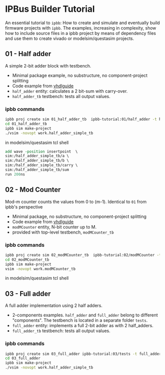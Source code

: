 # IPBus Builder Tutorial

An essential tutorial to `ipbb`: How to create and simulate and eventually build firmware projects with `ipbb`. The examples, increasing in complexity, show how to include source files in a ipbb project by means of dependency files and use them to create vivado or modelsim/questasim projects.

## 01 - Half adder
A simple 2-bit adder block with testbench.
- Minimal package example, no substructure, no component-project splitting
- Code example from [vhdlguide](vhdlguide-half-adder)
- `half_adder` entity: calculates a 2 bit-sum with carry-over.
- `half_adder_tb` testbench: tests all output values.

### ipbb commands
```sh
ipbb proj create sim 01_half_adder_tb  ipbb-tutorial:01/half_adder -t half_adder_simple_tb.dep
cd 01_half_adder_tb
ipbb sim make-project
./vsim -novopt work.half_adder_simple_tb
```

in modelsim/questasim tcl shell
```tcl
add wave -position insertpoint  \
sim:/half_adder_simple_tb/a \
sim:/half_adder_simple_tb/b \
sim:/half_adder_simple_tb/carry \
sim:/half_adder_simple_tb/sum
run 200ns
```


## 02 - Mod Counter
Mod-m counter counts the values from 0 to (m-1).
Identical to `01` from ipbb's perspective
- Minimal package, no substructure, no component-project splitting
- Code example from [vhdlguide](vhdlguide-half-modMcounter)
- `modMCounter` entity, N-bit counter up to M.
- provided with top-level testbench, `modMCounter_tb`
 
### ipbb commands
```sh
ipbb proj create sim 02_modMCounter_tb  ipbb-tutorial:02/modMCounter -t modMCounter_tb.dep
cd 02_modMCounter_tb
ipbb sim make-project
vsim -novopt work.modMCounter_tb
```

in modelsim/questasim tcl shell

## 03 - Full adder
A full adder implementation using 2 half adders. 
- 2-components examples. `half_adder` and `full_adder` belong to different "components". The testbench is located in a separate folder `tests`.
- `full_adder` entity: implements a full 2-bit adder as with 2 half_adders.
- `full_adder_tb` testbench: tests all output values.

### ipbb commands
```sh
ipbb proj create sim 03_full_adder ipbb-tutorial:03/tests -t full_adder_tb.dep
cd 03_full_adder
ipbb sim make-project
./vsim -novopt work.half_adder_simple_tb
```


[vhdlguide-half-adder]: https://vhdlguide.readthedocs.io/en/latest/vhdl/firstproject.html#vhdl-half-adder-vhdl
[vhdlguide-half-modMcounter]: https://vhdlguide.readthedocs.io/en/latest/vhdl/vvd.html#vhdl-modmcounter